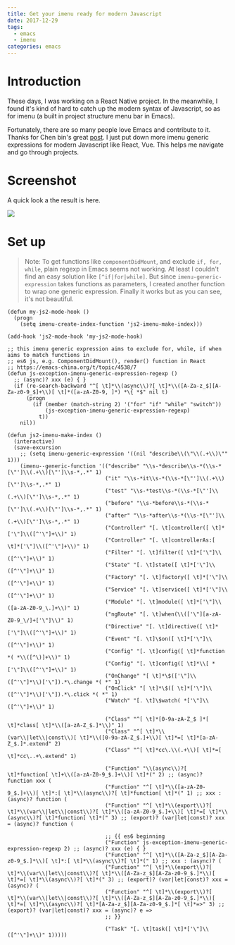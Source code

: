 ```yaml
---
title: Get your imenu ready for modern Javascript
date: 2017-12-29
tags:
  - emacs
  - imenu
categories: emacs
---
```


# Introduction

These days, I was working on a React Native project. In the meanwhile, I found it's kind of hard to
catch up the modern syntax of Javascript, so as for imenu (a built in project structure menu bar in
Emacs).

Fortunately, there are so many people love Emacs and contribute to it. Thanks for Chen bin's great
[post](http://blog.binchen.org/posts/why-emacs-is-better-editor-part-two.html). I just put down more
imenu generic expressions for modern Javascript like React, Vue. This helps me navigate and go
through projects.

<!--more-->

# Screenshot

A quick look a the result is here.

![](https://ws1.sinaimg.cn/large/006tKfTcgy1fmy5k692izj31co1bwwpm.jpg)

# Set up

> Note: To get functions like `componentDidMount`, and exclude `if, for, while`, plain regexp in
> Emacs seems not working. At least I couldn't find an easy solution like `[^if|for|while]`. But
> since `imenu-generic-expression` takes functions as parameters, I created another function to wrap
> one generic expression. Finally it works but as you can see, it's not beautiful.

```emacs-lisp
(defun my-js2-mode-hook ()
  (progn
    (setq imenu-create-index-function 'js2-imenu-make-index)))

(add-hook 'js2-mode-hook 'my-js2-mode-hook)

;; this imenu generic expression aims to exclude for, while, if when aims to match functions in
;; es6 js, e.g. ComponentDidMount(), render() function in React
;; https://emacs-china.org/t/topic/4538/7
(defun js-exception-imenu-generic-expression-regexp ()
  ;; (async)? xxx (e) { }
  (if (re-search-backward "^[ \t]*\\(async\\)?[ \t]*\\([A-Za-z_$][A-Za-z0-9_$]+\\)[ \t]*([a-zA-Z0-9, ]*) *\{ *$" nil t)
      (progn
        (if (member (match-string 2) '("for" "if" "while" "switch"))
            (js-exception-imenu-generic-expression-regexp)
          t))
    nil))

(defun js2-imenu-make-index ()
  (interactive)
  (save-excursion
    ;; (setq imenu-generic-expression '((nil "describe\\(\"\\(.+\\)\"" 1)))
    (imenu--generic-function '(("describe" "\\s-*describe\\s-*(\\s-*[\"']\\(.+\\)[\"']\\s-*,.*" 1)
                               ("it" "\\s-*it\\s-*(\\s-*[\"']\\(.+\\)[\"']\\s-*,.*" 1)
                               ("test" "\\s-*test\\s-*(\\s-*[\"']\\(.+\\)[\"']\\s-*,.*" 1)
                               ("before" "\\s-*before\\s-*(\\s-*[\"']\\(.+\\)[\"']\\s-*,.*" 1)
                               ("after" "\\s-*after\\s-*(\\s-*[\"']\\(.+\\)[\"']\\s-*,.*" 1)
                               ("Controller" "[. \t]controller([ \t]*['\"]\\([^'\"]+\\)" 1)
                               ("Controller" "[. \t]controllerAs:[ \t]*['\"]\\([^'\"]+\\)" 1)
                               ("Filter" "[. \t]filter([ \t]*['\"]\\([^'\"]+\\)" 1)
                               ("State" "[. \t]state([ \t]*['\"]\\([^'\"]+\\)" 1)
                               ("Factory" "[. \t]factory([ \t]*['\"]\\([^'\"]+\\)" 1)
                               ("Service" "[. \t]service([ \t]*['\"]\\([^'\"]+\\)" 1)
                               ("Module" "[. \t]module([ \t]*['\"]\\([a-zA-Z0-9_\.]+\\)" 1)
                               ("ngRoute" "[. \t]when(\\(['\"][a-zA-Z0-9_\/]+['\"]\\)" 1)
                               ("Directive" "[. \t]directive([ \t]*['\"]\\([^'\"]+\\)" 1)
                               ("Event" "[. \t]\$on([ \t]*['\"]\\([^'\"]+\\)" 1)
                               ("Config" "[. \t]config([ \t]*function *( *\\([^\)]+\\)" 1)
                               ("Config" "[. \t]config([ \t]*\\[ *['\"]\\([^'\"]+\\)" 1)
                               ("OnChange" "[ \t]*\$(['\"]\\([^'\"]*\\)['\"]).*\.change *( *" 1)
                               ("OnClick" "[ \t]*\$([ \t]*['\"]\\([^'\"]*\\)['\"]).*\.click *( *" 1)
                               ("Watch" "[. \t]\$watch( *['\"]\\([^'\"]+\\)" 1)

                               ("Class" "^[ \t]*[0-9a-zA-Z_$ ]*[ \t]*class[ \t]*\\([a-zA-Z_$.]*\\)" 1)
                               ("Class" "^[ \t]*\\(var\\|let\\|const\\)[ \t]*\\([0-9a-zA-Z_$.]+\\)[ \t]*=[ \t]*[a-zA-Z_$.]*.extend" 2)
                               ("Class" "^[ \t]*cc\.\\(.+\\)[ \t]*=[ \t]*cc\..+\.extend" 1)

                               ("Function" "\\(async\\)?[ \t]*function[ \t]+\\([a-zA-Z0-9_$.]+\\)[ \t]*(" 2) ;; (async)? function xxx (
                               ("Function" "^[ \t]*\\([a-zA-Z0-9_$.]+\\)[ \t]*:[ \t]*\\(async\\)?[ \t]*function[ \t]*(" 1) ;; xxx : (async)? function (
                               ("Function" "^[ \t]*\\(export\\)?[ \t]*\\(var\\|let\\|const\\)?[ \t]*\\([a-zA-Z0-9_$.]+\\)[ \t]*=[ \t]*\\(async\\)?[ \t]*function[ \t]*(" 3) ;; (export)? (var|let|const)? xxx = (async)? function (

                               ;; {{ es6 beginning
                               ("Function" js-exception-imenu-generic-expression-regexp 2) ;; (async)? xxx (e) { }
                               ("Function" "^[ \t]*\\([A-Za-z_$][A-Za-z0-9_$.]*\\)[ \t]*:[ \t]*\\(async\\)?[ \t]*(" 1) ;; xxx : (async)? (
                               ("Function" "^[ \t]*\\(export\\)?[ \t]*\\(var\\|let\\|const\\)?[ \t]*\\([A-Za-z_$][A-Za-z0-9_$.]*\\)[ \t]*=[ \t]*\\(async\\)?[ \t]*(" 3) ;; (export)? (var|let|const)? xxx = (async)? (
                               ("Function" "^[ \t]*\\(export\\)?[ \t]*\\(var\\|let\\|const\\)?[ \t]*\\([A-Za-z_$][A-Za-z0-9_$.]*\\)[ \t]*=[ \t]*\\(async\\)?[ \t]*[A-Za-z_$][A-Za-z0-9_$.]*[ \t]*=>" 3) ;; (export)? (var|let|const)? xxx = (async)? e =>
                               ;; }}

                               ("Task" "[. \t]task([ \t]*['\"]\\([^'\"]+\\)" 1)))))
```
